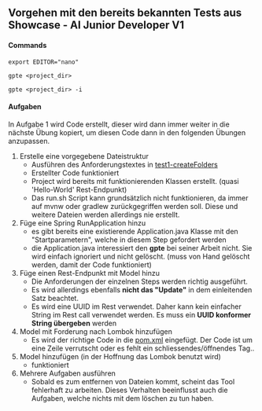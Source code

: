 ## Vorgehen mit den bereits bekannten Tests aus Showcase - AI Junior Developer V1

#### Commands

``` CLI Editor to select files for the context (to improve existing code)
export EDITOR="nano"
```

``` Create new code
gpte <project_dir>
```

``` Improve existing code
gpte <project_dir> -i
```

#### Aufgaben

In Aufgabe 1 wird Code erstellt, dieser wird dann immer weiter in die nächste Übung kopiert, um diesen Code dann in den folgenden Übungen anzupassen.

1. Erstelle eine vorgegebene Dateistruktur
    - Ausführen des Anforderungstextes in [test1-createFolders](test1-createFolders)
    - Erstellter Code funktioniert
    - Project wird bereits mit funktionierenden Klassen erstellt. (quasi 'Hello-World' Rest-Endpunkt)
    - Das run.sh Script kann grundsätzlich nicht funktionieren, da immer auf mvnw oder gradlew zurückgegriffen werden soll. Diese und weitere Dateien werden allerdings nie erstellt.
2. Füge eine Spring RunApplication hinzu
    - es gibt bereits eine existierende Application.java Klasse mit den "Startparametern", welche in diesem Step gefordert werden
    - die Application.java interessiert den **gpte** bei seiner Arbeit nicht. Sie wird einfach ignoriert und nicht gelöscht. (muss von Hand gelöscht werden, damit der Code funktioniert)
3. Füge einen Rest-Endpunkt mit Model hinzu
    - Die Anforderungen der einzelnen Steps werden richtig ausgeführt.
    - Es wird allerdings ebenfalls **nicht das "Update"** in dem einleitenden Satz beachtet.
    - Es wird eine UUID im Rest verwendet. Daher kann kein einfacher String im Rest call verwendet werden. Es muss ein **UUID konformer String übergeben** werden
4. Model mit Forderung nach Lombok hinzufügen
    - Es wird der richtige Code in die [pom.xml](test4-newModelWithLombok/pom.xml) eingefügt. Der Code ist um eine Zeile verrutscht oder es fehlt ein schliessendes/öffnendes Tag..
5. Model hinzufügen (in der Hoffnung das Lombok benutzt wird)
    - funktioniert
6. Mehrere Aufgaben ausführen
    - Sobald es zum entfernen von Dateien kommt, scheint das Tool fehlerhaft zu arbeiten. Dieses Verhalten beeinflusst auch die Aufgaben, welche nichts mit dem löschen zu tun haben.

